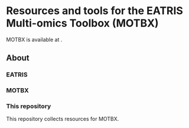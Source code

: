 # Resources and tools for the EATRIS Multi-omics Toolbox (MOTBX)

MOTBX is available at <insert-link>.

## About

### EATRIS

### MOTBX

### This repository

This repository collects resources for MOTBX.


